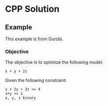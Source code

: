 # CPP Solution

## Example
This example is from Gurobi.

### Objective
The objective is to optimize the following model:

```text
x + y + 2z
```

Given the following constraint:

```text
x + 2y + 3z <= 4
x+y >= 1
x, y, z binary
```